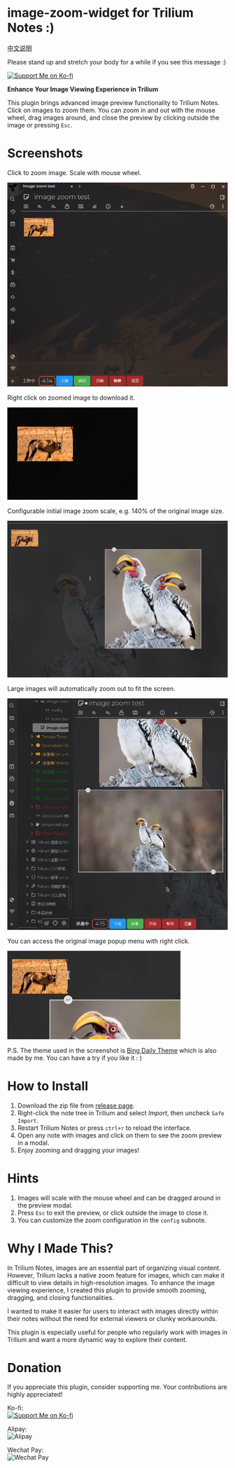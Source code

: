 # image-zoom-widget for Trilium Notes :)

[中文说明](README_CN.md)

Please stand up and stretch your body for a while if you see this message :)

[![Support Me on Ko-fi](https://ko-fi.com/img/githubbutton_sm.svg)](https://ko-fi.com/nriver)

**Enhance Your Image Viewing Experience in Trilium**

This plugin brings advanced image preview functionality to Trilium Notes. Click on images to zoom them. You can zoom in and out with the mouse wheel, drag images around, and close the preview by clicking outside the image or pressing `Esc`.

# Screenshots

Click to zoom image. Scale with mouse wheel.

![image zoom](docs/image-zoom.webp)

Right click on zoomed image to download it.

![image download](docs/image-download.webp)

Configurable initial image zoom scale, e.g. 140% of the original image size.

![image download](docs/initial-zoom-in.webp)

Large images will automatically zoom out to fit the screen.

![image download](docs/initial-zoom-out.webp)

You can access the original image popup menu with right click.

![image download](docs/right-click-popup.webp)

P.S. The theme used in the screenshot is [Bing Daily Theme](https://github.com/Nriver/bing-daily-theme) which is also made by me. You can have a try if you like it : )

# How to Install

1. Download the zip file from [release page](https://github.com/Nriver/image-zoom-widget/releases).
2. Right-click the note tree in Trilium and select *Import*, then uncheck `Safe Import`.
3. Restart Trilium Notes or press `ctrl+r` to reload the interface.
4. Open any note with images and click on them to see the zoom preview in a modal.
5. Enjoy zooming and dragging your images!

# Hints

1. Images will scale with the mouse wheel and can be dragged around in the preview modal.
2. Press `Esc` to exit the preview, or click outside the image to close it.
3. You can customize the zoom configuration in the `config` subnote.

# Why I Made This?

In Trilium Notes, images are an essential part of organizing visual content. However, Trilium lacks a native zoom feature for images, which can make it difficult to view details in high-resolution images. To enhance the image viewing experience, I created this plugin to provide smooth zooming, dragging, and closing functionalities.

I wanted to make it easier for users to interact with images directly within their notes without the need for external viewers or clunky workarounds.

This plugin is especially useful for people who regularly work with images in Trilium and want a more dynamic way to explore their content.

# Donation

If you appreciate this plugin, consider supporting me. Your contributions are highly appreciated!

Ko-fi:  
[![Support Me on Ko-fi](https://ko-fi.com/img/githubbutton_sm.svg)](https://ko-fi.com/nriver)

Alipay:  
![Alipay](https://github.com/Nriver/trilium-translation/raw/main/docs/alipay.png)

Wechat Pay:  
![Wechat Pay](https://github.com/Nriver/trilium-translation/raw/main/docs/wechat_pay.png)

